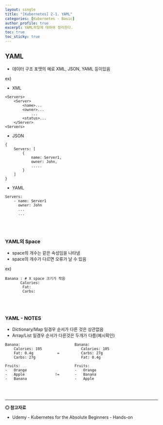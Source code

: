 ```yaml
---
layout: single
title: "[Kubernetes] 2-1. YAML"
categories: [Kubernetes - Basic]
author_profile: true
excerpt: YAML파일에 대하여 정리한다.
toc: true
toc_sticky: true
---
```




## YAML


- 데이터 구조 포맷의 예로 XML, JSON, YAML 등이있음

ex)

* XML

```shell
<Servers>
    <Server>
        <name>...
        <owner>...
            ...     
        <status>...
    </Server>
<Servers>
```

* JSON

```
{   
    Servers: [
        {
            name: Server1,
            owner: John,
            .....
        }
    ]
}
```

* YAML

```
Servers:
    - name: Server1
      owner: John
      ...
      ...
```

<br><br>


### YAML의 Space


- space의 개수는 같은 속성임을 나타냄
- space의 개수가 다르면 오류가 날 수 있음

ex) 

```shell
Banana : # X space 크기가 작음
       Calories: 
        Fat:
        Carbs:

```

<br><br>


### YAML - NOTES


- Dictionary/Map 일경우 순서가 다른 것은 상관없음
- Array/List 일경우 순서가 다른것은 두개가 다름(예시확인)

```shell
Banana:                         Banana:
    Calories: 105                  Calories: 105
    Fat: 0.4g           =          Carbs: 27g
    Carbs: 27g                     Fat: 0.4g  

Fruits:                         Fruits:
-   Orange                      -   Orange
-   Apple              !=       -   Banana
-   Banana                      -   Apple  

```
<br><br>

------------------
**◎ 참고자료**


- Udemy - Kubernetes for the Absolute Beginners - Hands-on



